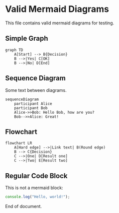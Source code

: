 # Valid Mermaid Diagrams

This file contains valid mermaid diagrams for testing.

## Simple Graph

```mermaid
graph TD
    A[Start] --> B{Decision}
    B -->|Yes| C[OK]
    B -->|No| D[End]
```

## Sequence Diagram

Some text between diagrams.

```mermaid
sequenceDiagram
    participant Alice
    participant Bob
    Alice->>Bob: Hello Bob, how are you?
    Bob-->>Alice: Great!
```

## Flowchart

```mermaid
flowchart LR
    A[Hard edge] -->|Link text| B(Round edge)
    B --> C{Decision}
    C -->|One| D[Result one]
    C -->|Two| E[Result two]
```

## Regular Code Block

This is not a mermaid block:

```javascript
console.log("Hello, world!");
```

End of document.